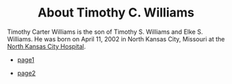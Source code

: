 <div align="center">
  <h1>About Timothy C. Williams</h1>
</div>

Timothy Carter Williams is the son of Timothy S. Williams and Elke S. Williams. He was born on April 11, 2002 in North Kansas City, Missouri at the <a href="https://www.nkch.org/" target="_blank">North Kansas City Hospital</a>.


* [page1](page1.md)

* [page2](page2.md)



##
